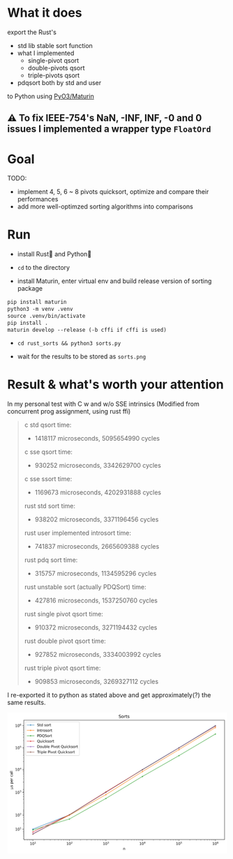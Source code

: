 # What it does

export the Rust's
- std lib stable sort function
- what I implemented
  * single-pivot qsort
  * double-pivots qsort
  * triple-pivots qsort
- pdqsort both by std and user

to Python using [PyO3/Maturin](https://github.com/PyO3/maturin)

## ⚠ To fix IEEE-754's NaN, -INF, INF, -0 and 0 issues I implemented a wrapper type `FloatOrd`


# Goal

TODO:
  
  - implement 4, 5, 6 ~ 8 pivots quicksort, optimize and compare their performances
  - add more well-optimzed sorting algorithms into comparisons

# Run

- install Rust🦀 and Python🐍

- `cd` to the directory

- install Maturin, enter virtual env and build release version of sorting package

```shell
pip install maturin
python3 -m venv .venv
source .venv/bin/activate
pip install .
maturin develop --release (-b cffi if cffi is used)
```

- `cd rust_sorts && python3 sorts.py`

- wait for the results to be stored as `sorts.png`


# Result & what's worth your attention

In my personal test with C w and w/o SSE intrinsics (Modified from concurrent prog assignment, using rust ffi)

> c std qsort time:
> 
>  - 1418117 microseconds, 5095654990 cycles
> 
> c sse qsort time:
> 
>  - 930252 microseconds, 3342629700 cycles
> 
> c sse ssort time:
> 
>  - 1169673 microseconds, 4202931888 cycles
> 
> rust std sort time:
> 
>  - 938202 microseconds, 3371196456 cycles
> 
> rust user implemented introsort time:
> 
>  - 741837 microseconds, 2665609388 cycles
> 
> rust pdq sort time:
> 
>  - 315757 microseconds, 1134595296 cycles
> 
> rust unstable sort (actually PDQSort) time:
> 
>  - 427816 microseconds, 1537250760 cycles
> 
> rust single pivot qsort time:
> 
>  - 910372 microseconds, 3271194432 cycles
> 
> rust double pivot qsort time:
> 
>  - 927852 microseconds, 3334003992 cycles
> 
> rust triple pivot qsort time:
> 
>  - 909853 microseconds, 3269327112 cycles

I re-exported it to python as stated above and get approximately(?) the same results.

<img src="https://github.com/JackySu/Rusorts/blob/master/sorts.png"></img>
